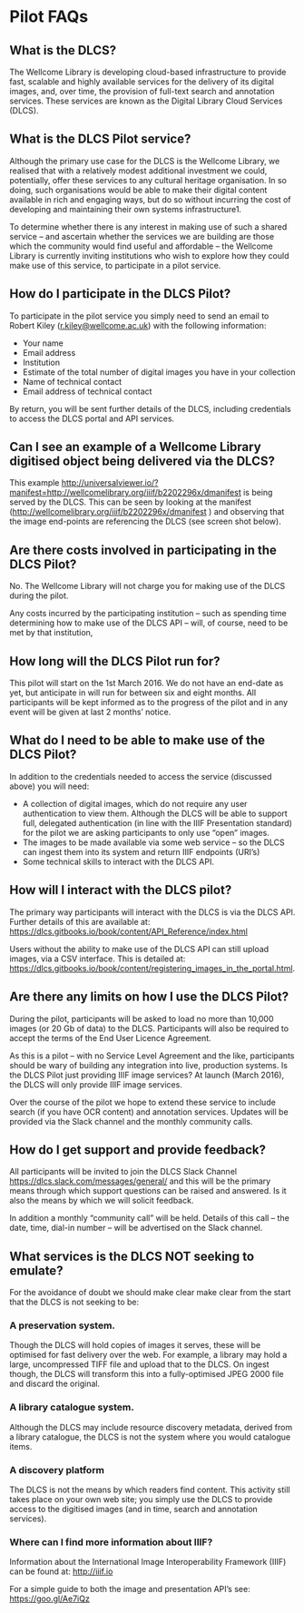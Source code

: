 # Pilot FAQs

## What is the DLCS?

The Wellcome Library is developing cloud-based infrastructure to provide fast, scalable and highly available services for the delivery of its digital images, and, over time, the provision of full-text search and annotation services.  These services are known as the Digital Library Cloud Services (DLCS).

## What is the DLCS Pilot service?

Although the primary use case for the DLCS is the Wellcome Library, we realised that with a relatively modest additional investment we could, potentially, offer these services to any cultural heritage organisation. In so doing, such organisations would be able to make their digital content available in rich and engaging ways, but do so without incurring the cost of developing and maintaining their own systems infrastructure1. 

To determine whether there is any interest in making use of such a shared service – and ascertain whether the services we are building are those which the community would find useful and affordable – the Wellcome Library is currently inviting institutions who wish to explore how they could make use of this service, to participate in a pilot service.  

## How do I participate in the DLCS Pilot?

To participate in the pilot service you simply need to send an email to Robert Kiley (r.kiley@wellcome.ac.uk) with the following information:

* Your name
* Email address
* Institution
* Estimate of the total number of digital images you have in your collection
* Name of technical contact
* Email address of technical contact

By return, you will be sent further details of the DLCS, including credentials to access the DLCS portal and API services.

## Can I see an example of a Wellcome Library digitised object being delivered via the DLCS?

This example http://universalviewer.io/?manifest=http://wellcomelibrary.org/iiif/b2202296x/dmanifest is being served by the DLCS.  This can be seen by looking at the manifest (http://wellcomelibrary.org/iiif/b2202296x/dmanifest ) and observing that the image end-points are referencing the DLCS (see screen shot below).


## Are there costs involved in participating in the DLCS Pilot?

No. The Wellcome Library will not charge you for making use of the DLCS during the pilot.  

Any costs incurred by the participating institution – such as spending time determining how to make use of the DLCS API – will, of course, need to be met by that institution,

## How long will the DLCS Pilot run for?

This pilot will start on the 1st March 2016.  We do not have an end-date as yet, but anticipate in will run for between six and eight months.  All participants will be kept informed as to the progress of the pilot and in any event will be given at last 2 months’ notice.

## What do I need to be able to make use of the DLCS Pilot?

In addition to the credentials needed to access the service (discussed above) you will need:

* A collection of digital images, which do not require any user authentication to view them.  Although the DLCS will be able to support full, delegated authentication (in line with the IIIF Presentation standard) for the pilot we are asking participants to only use “open” images.
* The images to be made available via some web service – so the DLCS can ingest them into its system and return IIIF endpoints (URI’s)
* Some technical skills to interact with the DLCS API.

## How will I interact with the DLCS pilot?

The primary way participants will interact with the DLCS is via the DLCS API.  Further details of this are available at: https://dlcs.gitbooks.io/book/content/API_Reference/index.html 

Users without the ability to make use of the DLCS API can still upload images, via a CSV interface.  This is detailed at: https://dlcs.gitbooks.io/book/content/registering_images_in_the_portal.html.

## Are there any limits on how I use the DLCS Pilot?

During the pilot, participants will be asked to load no more than 10,000 images (or 20 Gb of data) to the DLCS.  Participants will also be required to accept the terms of the End User Licence Agreement.

As this is a pilot – with no Service Level Agreement and the like, participants should be wary of building any integration into live, production systems.
Is the DLCS Pilot just providing IIIF image services?
At launch (March 2016), the DLCS will only provide IIIF image services.

Over the course of the pilot we hope to extend these service to include search (if you have OCR content) and annotation services.  Updates will be provided via the Slack channel and the monthly community calls.

## How do I get support and provide feedback?

All participants will be invited to join the DLCS Slack Channel https://dlcs.slack.com/messages/general/ and this will be the primary means through which support questions can be raised and answered.  Is it also the means by which we will solicit feedback.

In addition a monthly “community call” will be held.  Details of this call – the date, time, dial-in number – will be advertised on the Slack channel.

## What services is the DLCS NOT seeking to emulate?

For the avoidance of doubt we should make clear make clear from the start that the DLCS is not seeking to be:

### A preservation system.  

Though the DLCS will hold copies of images it serves, these will be optimised for fast delivery over the web.  For example, a library may hold a large, uncompressed TIFF file and upload that to the DLCS.  On ingest though, the DLCS will transform this into a fully-optimised JPEG 2000 file and discard the original.

### A library catalogue system.  

Although the DLCS may include resource discovery metadata, derived from a library catalogue, the DLCS is not the system where you would catalogue items.

### A discovery platform
The DLCS is not the means by which readers find content.  This activity still takes place on your own web site; you simply use the DLCS to provide access to the digitised images (and in time, search and annotation services).

### Where can I find more information about IIIF?

Information about the International Image Interoperability Framework (IIIF) can be found at: http://iiif.io 

For a simple guide to both the image and presentation API’s see: https://goo.gl/Ae7iQz 
